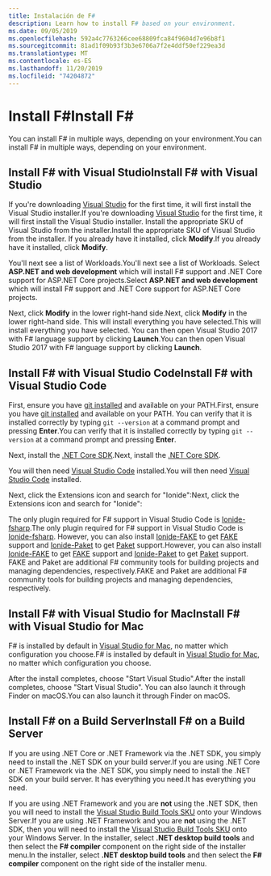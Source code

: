 ```yaml
---
title: Instalación de F#
description: Learn how to install F# based on your environment.
ms.date: 09/05/2019
ms.openlocfilehash: 592a4c7763266cee68809fca84f9604d7e96b8f1
ms.sourcegitcommit: 81ad1f09b93f3b3e6706a7f2e4ddf50ef229ea3d
ms.translationtype: MT
ms.contentlocale: es-ES
ms.lasthandoff: 11/20/2019
ms.locfileid: "74204872"
---
```

# <a name="install-f"></a><span data-ttu-id="a75d3-103">Install F\#</span><span class="sxs-lookup"><span data-stu-id="a75d3-103">Install F\#</span></span>

<span data-ttu-id="a75d3-104">You can install F# in multiple ways, depending on your environment.</span><span class="sxs-lookup"><span data-stu-id="a75d3-104">You can install F# in multiple ways, depending on your environment.</span></span>

## <a name="install-f-with-visual-studio"></a><span data-ttu-id="a75d3-105">Install F# with Visual Studio</span><span class="sxs-lookup"><span data-stu-id="a75d3-105">Install F# with Visual Studio</span></span>

<span data-ttu-id="a75d3-106">If you're downloading [Visual Studio](https://visualstudio.microsoft.com/vs/?utm_medium=microsoft&utm_source=docs.microsoft.com&utm_campaign=inline+link) for the first time, it will first install the Visual Studio installer.</span><span class="sxs-lookup"><span data-stu-id="a75d3-106">If you're downloading [Visual Studio](https://visualstudio.microsoft.com/vs/?utm_medium=microsoft&utm_source=docs.microsoft.com&utm_campaign=inline+link) for the first time, it will first install the Visual Studio installer.</span></span> <span data-ttu-id="a75d3-107">Install the appropriate SKU of Visual Studio from the installer.</span><span class="sxs-lookup"><span data-stu-id="a75d3-107">Install the appropriate SKU of Visual Studio from the installer.</span></span> <span data-ttu-id="a75d3-108">If you already have it installed, click **Modify**.</span><span class="sxs-lookup"><span data-stu-id="a75d3-108">If you already have it installed, click **Modify**.</span></span>

<span data-ttu-id="a75d3-109">You'll next see a list of Workloads.</span><span class="sxs-lookup"><span data-stu-id="a75d3-109">You'll next see a list of Workloads.</span></span> <span data-ttu-id="a75d3-110">Select **ASP.NET and web development** which will install F# support and .NET Core support for ASP.NET Core projects.</span><span class="sxs-lookup"><span data-stu-id="a75d3-110">Select **ASP.NET and web development** which will install F# support and .NET Core support for ASP.NET Core projects.</span></span>

<span data-ttu-id="a75d3-111">Next, click **Modify** in the lower right-hand side.</span><span class="sxs-lookup"><span data-stu-id="a75d3-111">Next, click **Modify** in the lower right-hand side.</span></span>  <span data-ttu-id="a75d3-112">This will install everything you have selected.</span><span class="sxs-lookup"><span data-stu-id="a75d3-112">This will install everything you have selected.</span></span> <span data-ttu-id="a75d3-113">You can then open Visual Studio 2017 with F# language support by clicking **Launch**.</span><span class="sxs-lookup"><span data-stu-id="a75d3-113">You can then open Visual Studio 2017 with F# language support by clicking **Launch**.</span></span>

## <a name="install-f-with-visual-studio-code"></a><span data-ttu-id="a75d3-114">Install F# with Visual Studio Code</span><span class="sxs-lookup"><span data-stu-id="a75d3-114">Install F# with Visual Studio Code</span></span>

<span data-ttu-id="a75d3-115">First, ensure you have [git installed](https://git-scm.com/download) and available on your PATH.</span><span class="sxs-lookup"><span data-stu-id="a75d3-115">First, ensure you have [git installed](https://git-scm.com/download) and available on your PATH.</span></span> <span data-ttu-id="a75d3-116">You can verify that it is installed correctly by typing `git --version` at a command prompt and pressing **Enter**.</span><span class="sxs-lookup"><span data-stu-id="a75d3-116">You can verify that it is installed correctly by typing `git --version` at a command prompt and pressing **Enter**.</span></span>

<span data-ttu-id="a75d3-117">Next, install the [.NET Core SDK](https://dotnet.microsoft.com/download).</span><span class="sxs-lookup"><span data-stu-id="a75d3-117">Next, install the [.NET Core SDK](https://dotnet.microsoft.com/download).</span></span>

<span data-ttu-id="a75d3-118">You will then need [Visual Studio Code](https://code.visualstudio.com) installed.</span><span class="sxs-lookup"><span data-stu-id="a75d3-118">You will then need [Visual Studio Code](https://code.visualstudio.com) installed.</span></span>

<span data-ttu-id="a75d3-119">Next, click the Extensions icon and search for "Ionide":</span><span class="sxs-lookup"><span data-stu-id="a75d3-119">Next, click the Extensions icon and search for "Ionide":</span></span>

<span data-ttu-id="a75d3-120">The only plugin required for F# support in Visual Studio Code is [Ionide-fsharp](https://marketplace.visualstudio.com/items?itemName=Ionide.Ionide-fsharp).</span><span class="sxs-lookup"><span data-stu-id="a75d3-120">The only plugin required for F# support in Visual Studio Code is [Ionide-fsharp](https://marketplace.visualstudio.com/items?itemName=Ionide.Ionide-fsharp).</span></span> <span data-ttu-id="a75d3-121">However, you can also install [Ionide-FAKE](https://marketplace.visualstudio.com/items?itemName=Ionide.Ionide-FAKE) to get [FAKE](https://fake.build/) support and [Ionide-Paket](https://marketplace.visualstudio.com/items?itemName=Ionide.Ionide-Paket) to get [Paket](https://fsprojects.github.io/Paket/) support.</span><span class="sxs-lookup"><span data-stu-id="a75d3-121">However, you can also install [Ionide-FAKE](https://marketplace.visualstudio.com/items?itemName=Ionide.Ionide-FAKE) to get [FAKE](https://fake.build/) support and [Ionide-Paket](https://marketplace.visualstudio.com/items?itemName=Ionide.Ionide-Paket) to get [Paket](https://fsprojects.github.io/Paket/) support.</span></span> <span data-ttu-id="a75d3-122">FAKE and Paket are additional F# community tools for building projects and managing dependencies, respectively.</span><span class="sxs-lookup"><span data-stu-id="a75d3-122">FAKE and Paket are additional F# community tools for building projects and managing dependencies, respectively.</span></span>

## <a name="install-f-with-visual-studio-for-mac"></a><span data-ttu-id="a75d3-123">Install F# with Visual Studio for Mac</span><span class="sxs-lookup"><span data-stu-id="a75d3-123">Install F# with Visual Studio for Mac</span></span>

<span data-ttu-id="a75d3-124">F# is installed by default in [Visual Studio for Mac](https://visualstudio.microsoft.com/vs/mac/?utm_medium=microsoft&utm_source=docs.microsoft.com&utm_campaign=inline+link), no matter which configuration you choose.</span><span class="sxs-lookup"><span data-stu-id="a75d3-124">F# is installed by default in [Visual Studio for Mac](https://visualstudio.microsoft.com/vs/mac/?utm_medium=microsoft&utm_source=docs.microsoft.com&utm_campaign=inline+link), no matter which configuration you choose.</span></span>

<span data-ttu-id="a75d3-125">After the install completes, choose "Start Visual Studio".</span><span class="sxs-lookup"><span data-stu-id="a75d3-125">After the install completes, choose "Start Visual Studio".</span></span> <span data-ttu-id="a75d3-126">You can also launch it through Finder on macOS.</span><span class="sxs-lookup"><span data-stu-id="a75d3-126">You can also launch it through Finder on macOS.</span></span>

## <a name="install-f-on-a-build-server"></a><span data-ttu-id="a75d3-127">Install F# on a Build Server</span><span class="sxs-lookup"><span data-stu-id="a75d3-127">Install F# on a Build Server</span></span>

<span data-ttu-id="a75d3-128">If you are using .NET Core or .NET Framework via the .NET SDK, you simply need to install the .NET SDK on your build server.</span><span class="sxs-lookup"><span data-stu-id="a75d3-128">If you are using .NET Core or .NET Framework via the .NET SDK, you simply need to install the .NET SDK on your build server.</span></span> <span data-ttu-id="a75d3-129">It has everything you need.</span><span class="sxs-lookup"><span data-stu-id="a75d3-129">It has everything you need.</span></span>

<span data-ttu-id="a75d3-130">If you are using .NET Framework and you are **not** using the .NET SDK, then you will need to install the [Visual Studio Build Tools SKU](https://visualstudio.microsoft.com/thank-you-downloading-visual-studio/?sku=BuildTools&rel=16) onto your Windows Server.</span><span class="sxs-lookup"><span data-stu-id="a75d3-130">If you are using .NET Framework and you are **not** using the .NET SDK, then you will need to install the [Visual Studio Build Tools SKU](https://visualstudio.microsoft.com/thank-you-downloading-visual-studio/?sku=BuildTools&rel=16) onto your Windows Server.</span></span> <span data-ttu-id="a75d3-131">In the installer, select **.NET desktop build tools** and then select the **F# compiler** component on the right side of the installer menu.</span><span class="sxs-lookup"><span data-stu-id="a75d3-131">In the installer, select **.NET desktop build tools** and then select the **F# compiler** component on the right side of the installer menu.</span></span>
